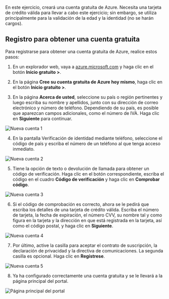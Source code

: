 En este ejercicio, creará una cuenta gratuita de Azure. Necesita una tarjeta de crédito válida para llevar a cabo este ejercicio; sin embargo, se utiliza principalmente para la validación de la edad y la identidad (no se harán cargos).

## <a name="sign-up-for-a-free-account"></a>Registro para obtener una cuenta gratuita

Para registrarse para obtener una cuenta gratuita de Azure, realice estos pasos:

1. En un explorador web, vaya a [azure.microsoft.com](https://azure.microsoft.com) y haga clic en el botón **Inicio gratuito >**.

2. En la página **Cree su cuenta gratuita de Azure hoy mismo**, haga clic en el botón **Inicio gratuito >**.

3. En la página **Acerca de usted**, seleccione su país o región pertinentes y luego escriba su nombre y apellidos, junto con su dirección de correo electrónico y número de teléfono. Dependiendo de su país, es posible que aparezcan campos adicionales, como el número de IVA. Haga clic en **Siguiente** para continuar.

![Nueva cuenta 1](../images/2-new-account-1.png)

4. En la pantalla Verificación de identidad mediante teléfono, seleccione el código de país y escriba el número de un teléfono al que tenga acceso inmediato.

![Nueva cuenta 2](../images/2-new-account-2.png)

5. Tiene la opción de texto o devolución de llamada para obtener un código de verificación. Haga clic en el botón correspondiente, escriba el código en el cuadro **Código de verificación** y haga clic en **Comprobar código**.

![Nueva cuenta 3](../images/2-new-account-3.png)

6. Si el código de comprobación es correcto, ahora se le pedirá que escriba los detalles de una tarjeta de crédito válida. Escriba el número de tarjeta, la fecha de expiración, el número CVV, su nombre tal y como figura en la tarjeta y la dirección en que está registrada en la tarjeta, así como el código postal, y haga clic en **Siguiente**.

![Nueva cuenta 4](../images/2-new-account-4.png)

7. Por último, active la casilla para aceptar el contrato de suscripción, la declaración de privacidad y la directiva de comunicaciones. La segunda casilla es opcional. Haga clic en **Regístrese**.

![Nueva cuenta 5](../images/2-new-account-5.png)

8. Ya ha configurado correctamente una cuenta gratuita y se le llevará a la página principal del portal.

![Página principal del portal](../images/2-azure-portal-home.png)